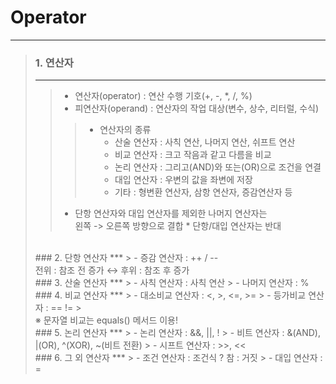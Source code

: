 # Operator
***

> ### 1. 연산자
> ***
>> - 연산자(operator) : 연산 수행 기호(+, -, *, /, %)
>> - 피연산자(operand) : 연산자의 작업 대상(변수, 상수, 리터럴, 수식)
>>> - 연산자의 종류
>>>   -  산술 연산자 : 사칙 연산, 나머지 연산, 쉬프트 연산
>>>   -  비교 연산자 : 크고 작음과 같고 다름을 비교
>>>   -  논리 연산자 : 그리고(AND)와 또는(OR)으로 조건을 연결
>>>   -  대입 연산자 : 우변의 값을 좌변에 저장
>>>   -  기타 : 형변환 연산자, 삼항 연산자, 증감연산자 등
>> - 단항 연산자와 대입 연산자를 제외한 나머지 연산자는
>>    <br> 왼쪽 -> 오른쪽 방향으로 결합  * 단항/대입 연산자는 반대
> <br>
> ### 2. 단항 연산자
> ***
>> - 증감 연산자 : ++ / -- <br> 전위 : 참조 전 증가 ↔ 후위 : 참조 후 증가
> <br>
> ### 3. 산술 연산자
> ***
>> - 사칙 연산자 : 사칙 연산
>> - 나머지 연산자 : %
> <br>
> ### 4. 비교 연산자
> ***
>> - 대소비교 연산자 : <, >, <=, >=
>> - 등가비교 연산자 : == !=
>>  <br> ※ 문자열 비교는 equals() 메서드 이용!
> <br>
> ### 5. 논리 연산자
> ***
>> - 논리 연산자 : &&, ||, !
>> - 비트 연산자 : &(AND), |(OR), ^(XOR), ~(비트 전환)
>> - 시프트 연산자 : >>, <<
> <br>
> ### 6. 그 외 연산자
> ***
>> - 조건 연산자 : 조건식 ? 참 : 거짓
>> - 대입 연산자 : =